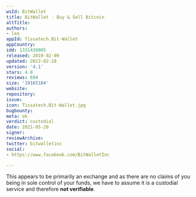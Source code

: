 ```yaml
---
wsId: BitWallet
title: BitWallet - Buy & Sell Bitcoin
altTitle: 
authors:
- leo
appId: Tissatech.Bit-Wallet
appCountry: 
idd: 1331439005
released: 2019-02-09
updated: 2022-02-28
version: '4.1'
stars: 4.8
reviews: 694
size: '19165184'
website: 
repository: 
issue: 
icon: Tissatech.Bit-Wallet.jpg
bugbounty: 
meta: ok
verdict: custodial
date: 2021-05-20
signer: 
reviewArchive: 
twitter: bitwalletinc
social:
- https://www.facebook.com/BitWalletInc

---
```


This appears to be primarily an exchange and as there are no claims of you being
in sole control of your funds, we have to assume it is a custodial service and
therefore **not verifiable**.

